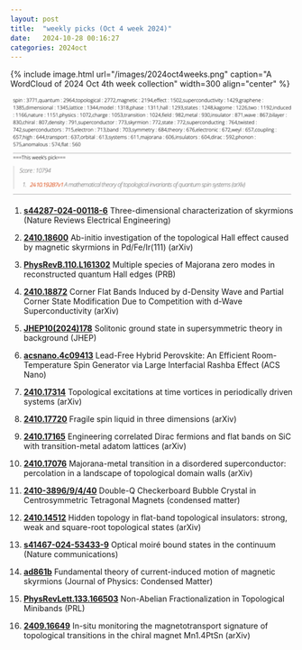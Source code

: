 ```yaml
---
layout: post
title:  "weekly picks (Oct 4 week 2024)"
date:   2024-10-28 00:16:27
categories: 2024oct
---
```



{% include image.html url="/images/2024oct4weeks.png" caption="A WordCloud of 2024 Oct 4th week collection" width=300 align="center" %}

<img src="/images/2024oct4weeks-pick.png">




1. **[s44287-024-00118-6](https://www.nature.com/articles/s44287-024-00118-6)** 
Three-dimensional characterization of skyrmions (Nature Reviews Electrical Engineering)

1. **[2410.18600](https://arxiv.org/pdf/2410.18600)** Ab-initio investigation of the topological Hall effect
caused by magnetic skyrmions in Pd/Fe/Ir(111) (arXiv)


1. **[PhysRevB.110.L161302](https://journals.aps.org/prb/abstract/10.1103/PhysRevB.110.L161302)** Multiple species of Majorana zero modes in reconstructed quantum Hall edges (PRB)


1. **[2410.18872](https://arxiv.org/pdf/2410.18872)** Corner Flat Bands Induced by d-Density Wave and Partial Corner State Modification Due to Competition with d-Wave Superconductivity (arXiv)

1. **[JHEP10(2024)178](https://link.springer.com/article/10.1007/JHEP10(2024)178)** Solitonic ground state in supersymmetric theory in background (JHEP)


1. **[acsnano.4c09413](https://pubs.acs.org/doi/10.1021/acsnano.4c09413)** Lead-Free Hybrid Perovskite: An Efficient Room-Temperature Spin Generator via Large Interfacial Rashba Effect (ACS Nano)

1. **[2410.17314](https://arxiv.org/pdf/2410.17314)** Topological excitations at time vortices in periodically driven systems (arXiv)


1. **[2410.17720](https://arxiv.org/pdf/2410.17720)** Fragile spin liquid in three dimensions (arXiv)


1. **[2410.17165](https://arxiv.org/pdf/2410.17165)** Engineering correlated Dirac fermions and flat bands on SiC
with transition-metal adatom lattices (arXiv)

1. **[2410.17076](https://arxiv.org/pdf/2410.17076)** Majorana-metal transition in a disordered superconductor:
percolation in a landscape of topological domain walls (arXiv)



1. **[2410-3896/9/4/40](https://www.mdpi.com/2410-3896/9/4/40)** Double-Q Checkerboard Bubble Crystal in Centrosymmetric Tetragonal Magnets (condensed matter)


1. **[2410.14512](https://arxiv.org/pdf/2410.14512)** Hidden topology in flat-band topological insulators: strong, weak and square-root topological states (arXiv)


1. **[s41467-024-53433-9](https://www.nature.com/articles/s41467-024-53433-9)** Optical moiré bound states in the continuum (Nature communications)


1. **[ad861b](https://iopscience.iop.org/article/10.1088/1361-648X/ad861b)** Fundamental theory of current-induced motion of magnetic skyrmions (Journal of Physics: Condensed Matter)


1. **[PhysRevLett.133.166503](https://journals.aps.org/prl/abstract/10.1103/PhysRevLett.133.166503)** Non-Abelian Fractionalization in Topological Minibands (PRL)



1. **[2409.16649](https://arxiv.org/abs/2409.16649)** In-situ monitoring the magnetotransport signature of topological transitions in the chiral magnet Mn1.4PtSn (arXiv)


